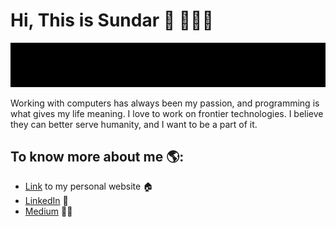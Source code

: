 <!--
**Msundarv/Msundarv** is a ✨ _special_ ✨ repository because its `README.md` (this file) appears on your GitHub profile.

Here are some ideas to get you started:

- 🔭 I’m currently working on ...
- 🌱 I’m currently learning ...
- 👯 I’m looking to collaborate on ...
- 🤔 I’m looking for help with ...
- 💬 Ask me about ...
- 📫 How to reach me: ...
- 😄 Pronouns: ...
- ⚡ Fun fact: ...
-->

# Hi, This is Sundar 👋 🧑🏽‍💻

![](https://github.com/Msundarv/Msundarv/blob/master/intro.gif)

Working with computers has always been my passion, and programming is what gives my life meaning. I love to work on frontier technologies. I believe they can better serve humanity, and I want to be a part of it. 

## To know more about me 🌎:
- [Link](http://msundarv.com/) to my personal website 🏠
- [LinkedIn](https://www.linkedin.com/in/msundarv) 💼 
- [Medium](https://medium.com/@msundarv) ✍🏽
